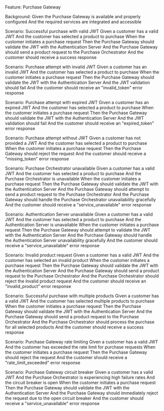 Feature: Purchase Gateway

Background:
Given the Purchase Gateway is available and properly configured
And the required services are integrated and accessible

Scenario: Successful purchase with valid JWT
Given a customer has a valid JWT
And the customer has selected a product to purchase
When the customer initiates a purchase request
Then the Purchase Gateway should validate the JWT with the Authentication Server
And the Purchase Gateway should send a product request to the Purchase Orchestrator
And the customer should receive a success response

Scenario: Purchase attempt with invalid JWT
Given a customer has an invalid JWT
And the customer has selected a product to purchase
When the customer initiates a purchase request
Then the Purchase Gateway should validate the JWT with the Authentication Server
And the JWT validation should fail
And the customer should receive an "invalid_token" error response

Scenario: Purchase attempt with expired JWT
Given a customer has an expired JWT
And the customer has selected a product to purchase
When the customer initiates a purchase request
Then the Purchase Gateway should validate the JWT with the Authentication Server
And the JWT validation should fail
And the customer should receive an "expired_token" error response

Scenario: Purchase attempt without JWT
Given a customer has not provided a JWT
And the customer has selected a product to purchase
When the customer initiates a purchase request
Then the Purchase Gateway should reject the request
And the customer should receive a "missing_token" error response

Scenario: Purchase Orchestrator unavailable
Given a customer has a valid JWT
And the customer has selected a product to purchase
And the Purchase Orchestrator is unavailable
When the customer initiates a purchase request
Then the Purchase Gateway should validate the JWT with the Authentication Server
And the Purchase Gateway should attempt to send a product request to the Purchase Orchestrator
And the Purchase Gateway should handle the Purchase Orchestrator unavailability gracefully
And the customer should receive a "service_unavailable" error response

Scenario: Authentication Server unavailable
Given a customer has a valid JWT
And the customer has selected a product to purchase
And the Authentication Server is unavailable
When the customer initiates a purchase request
Then the Purchase Gateway should attempt to validate the JWT with the Authentication Server
And the Purchase Gateway should handle the Authentication Server unavailability gracefully
And the customer should receive a "service_unavailable" error response

Scenario: Invalid product request
Given a customer has a valid JWT
And the customer has selected an invalid product
When the customer initiates a purchase request
Then the Purchase Gateway should validate the JWT with the Authentication Server
And the Purchase Gateway should send a product request to the Purchase Orchestrator
And the Purchase Orchestrator should reject the invalid product request
And the customer should receive an "invalid_product" error response

Scenario: Successful purchase with multiple products
Given a customer has a valid JWT
And the customer has selected multiple products to purchase
When the customer initiates a purchase request
Then the Purchase Gateway should validate the JWT with the Authentication Server
And the Purchase Gateway should send a product request to the Purchase Orchestrator
And the Purchase Orchestrator should process the purchase for all selected products
And the customer should receive a success response

Scenario: Purchase Gateway rate limiting
Given a customer has a valid JWT
And the customer has exceeded the rate limit for purchase requests
When the customer initiates a purchase request
Then the Purchase Gateway should reject the request
And the customer should receive a "rate_limit_exceeded" error response

Scenario: Purchase Gateway circuit breaker
Given a customer has a valid JWT
And the Purchase Orchestrator is experiencing high failure rates
And the circuit breaker is open
When the customer initiates a purchase request
Then the Purchase Gateway should validate the JWT with the Authentication Server
And the Purchase Gateway should immediately reject the request due to the open circuit breaker
And the customer should receive a "service_unavailable" error response